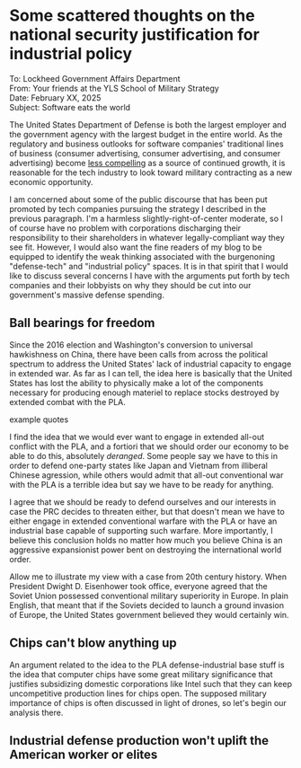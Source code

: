# Some scattered thoughts on the national security justification for industrial policy

To: Lockheed Government Affairs Department\
From: Your friends at the YLS School of Military Strategy\
Date: February XX, 2025\
Subject: Software eats the world


The United States Department of Defense is both the largest employer and the government agency with the largest budget in the entire world. As the regulatory and business outlooks for software companies' traditional lines of business (consumer advertising, consumer advertising, and consumer advertising) become [less compelling](https://www.google.com/search?q=bigtech+stock+down&oq=bigtech+stock+down&gs_lcrp=EgZjaHJvbWUyBggAEEUYOTIICAEQABgWGB4yCAgCEAAYFhgeMg0IAxAAGIYDGIAEGIoFMg0IBBAAGIYDGIAEGIoFMg0IBRAAGIYDGIAEGIoFMgoIBhAAGIAEGKIEMgoIBxAAGIAEGKIEMgoICBAAGIAEGKIE0gEIMjUwNGowajmoAgCwAgE&sourceid=chrome&ie=UTF-8) as a source of continued growth, it is reasonable for the tech industry to look toward military contracting as a new economic opportunity.

I am concerned about some of the public discourse that has been put promoted by tech companies pursuing the strategy I described in the previous paragraph. I'm a harmless slightly-right-of-center moderate, so I of course have no problem with corporations discharging their responsibility to their shareholders in whatever legally-compliant way they see fit. However, I would also want the fine readers of my blog to be equipped to identify the weak thinking associated with the burgenoning "defense-tech" and "industrial policy" spaces. It is in that spirit that I would like to discuss several concerns I have with the arguments put forth by tech companies and their lobbyists on why they should be cut into our government's massive defense spending. 

## Ball bearings for freedom

Since the 2016 election and Washington's conversion to universal hawkishness on China, there have been calls from across the political spectrum to address the United States' lack of industrial capacity to engage in extended war. As far as I can tell, the idea here is basically that the United States has lost the ability to physically make a lot of the components necessary for producing enough materiel to replace stocks destroyed by extended combat with the PLA.

example quotes

I find the idea that we would ever want to engage in extended all-out conflict with the PLA, and a fortiori that we should order our economy to be able to do this, absolutely *deranged*. Some people say we have to this in order to defend one-party states like Japan and Vietnam from illiberal Chinese agression, while others would admit that all-out conventional war with the PLA is a terrible idea but say we have to be ready for anything.

I agree that we should be ready to defend ourselves and our interests in case the PRC decides to threaten either, but that doesn't mean we have to either engage in extended conventional warfare with the PLA or have an industrial base capable of supporting such warfare. More importantly, I believe this conclusion holds no matter how much you believe China is an aggressive expansionist power bent on destroying the international world order. 

Allow me to illustrate my view with a case from 20th century history. When President Dwight D. Eisenhower took office, everyone agreed that the Soviet Union possessed conventional military superiority in Europe. In plain English, that meant that if the Soviets decided to launch a ground invasion of Europe, the United States government believed they would certainly win. 

## Chips can't blow anything up

An argument related to the idea to the PLA defense-industrial base stuff is the idea that computer chips have some great military significance that justifies subsidizing domestic corporations like Intel such that they can keep uncompetitive production lines for chips open. The supposed military importance of chips is often discussed in light of drones, so let's begin our analysis there.



## Industrial defense production won't uplift the American worker or elites





